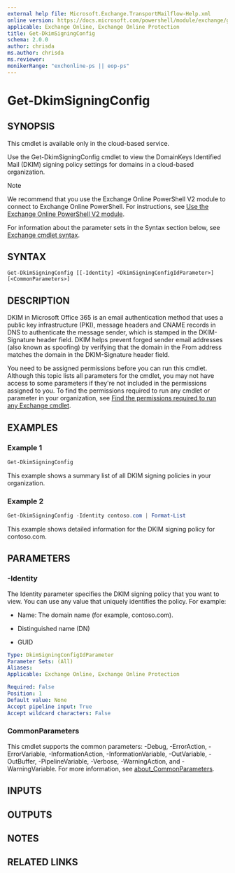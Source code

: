 ```yaml
---
external help file: Microsoft.Exchange.TransportMailflow-Help.xml
online version: https://docs.microsoft.com/powershell/module/exchange/get-dkimsigningconfig
applicable: Exchange Online, Exchange Online Protection
title: Get-DkimSigningConfig
schema: 2.0.0
author: chrisda
ms.author: chrisda
ms.reviewer:
monikerRange: "exchonline-ps || eop-ps"
---
```


# Get-DkimSigningConfig

## SYNOPSIS
This cmdlet is available only in the cloud-based service.

Use the Get-DkimSigningConfig cmdlet to view the DomainKeys Identified Mail (DKIM) signing policy settings for domains in a cloud-based organization.

> [!NOTE]
> We recommend that you use the Exchange Online PowerShell V2 module to connect to Exchange Online PowerShell. For instructions, see [Use the Exchange Online PowerShell V2 module](https://docs.microsoft.com/powershell/exchange/exchange-online/exchange-online-powershell-v2/exchange-online-powershell-v2).

For information about the parameter sets in the Syntax section below, see [Exchange cmdlet syntax](https://docs.microsoft.com/powershell/exchange/exchange-server/exchange-cmdlet-syntax).

## SYNTAX

```
Get-DkimSigningConfig [[-Identity] <DkimSigningConfigIdParameter>] [<CommonParameters>]
```

## DESCRIPTION
DKIM in Microsoft Office 365 is an email authentication method that uses a public key infrastructure (PKI), message headers and CNAME records in DNS to authenticate the message sender, which is stamped in the DKIM-Signature header field. DKIM helps prevent forged sender email addresses (also known as spoofing) by verifying that the domain in the From address matches the domain in the DKIM-Signature header field.

You need to be assigned permissions before you can run this cmdlet. Although this topic lists all parameters for the cmdlet, you may not have access to some parameters if they're not included in the permissions assigned to you. To find the permissions required to run any cmdlet or parameter in your organization, see [Find the permissions required to run any Exchange cmdlet](https://docs.microsoft.com/powershell/exchange/exchange-server/find-exchange-cmdlet-permissions).

## EXAMPLES

### Example 1
```powershell
Get-DkimSigningConfig
```

This example shows a summary list of all DKIM signing policies in your organization.

### Example 2
```powershell
Get-DkimSigningConfig -Identity contoso.com | Format-List
```

This example shows detailed information for the DKIM signing policy for contoso.com.

## PARAMETERS

### -Identity
The Identity parameter specifies the DKIM signing policy that you want to view. You can use any value that uniquely identifies the policy. For example:

- Name: The domain name (for example, contoso.com).

- Distinguished name (DN)

- GUID

```yaml
Type: DkimSigningConfigIdParameter
Parameter Sets: (All)
Aliases:
Applicable: Exchange Online, Exchange Online Protection

Required: False
Position: 1
Default value: None
Accept pipeline input: True
Accept wildcard characters: False
```

### CommonParameters
This cmdlet supports the common parameters: -Debug, -ErrorAction, -ErrorVariable, -InformationAction, -InformationVariable, -OutVariable, -OutBuffer, -PipelineVariable, -Verbose, -WarningAction, and -WarningVariable. For more information, see [about_CommonParameters](https://go.microsoft.com/fwlink/p/?LinkID=113216).

## INPUTS

###  

## OUTPUTS

###  

## NOTES

## RELATED LINKS
